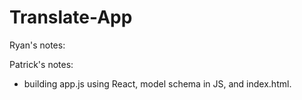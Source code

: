 # Translate-App

Ryan's notes:

Patrick's notes:
- building app.js using React, model schema in JS, and index.html.  
